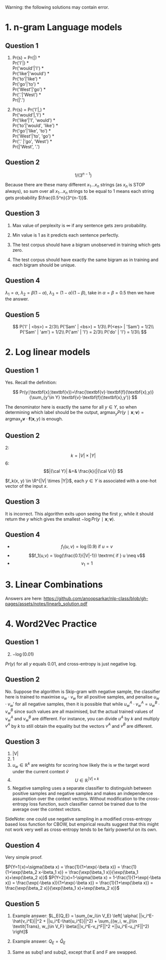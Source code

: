 Warning: the following solutions may contain error.

# 1. n-gram Language models

## Question 1

1. >
    Pr(s) =   Pr(<bs>|<bs>) *   
              Pr('I'|<bs>) *   
              Pr('would'|'I') *   
              Pr('like'|'would') *   
              Pr('to'|'like') *   
              Pr('go'|'to') *   
              Pr('West'|'go') *   
              Pr('.'|'West') *   
              Pr(<es>|'.') 
2. >
    Pr(s) =   Pr('I'|<bs>,<bs>) *   
              Pr('would'|<bs>,'I') *   
              Pr('like'|'I', 'would') *   
              Pr('to'|'would', 'like') *   
              Pr('go'|'like', 'to') *   
              Pr('West'|'to', 'go') *   
              Pr('.' |'go', 'West') *   
              Pr(<es>|'West', '.')

## Question 2
$$
1/(3^{n-1})
$$

Because there are these many different $x_1 ... x_n$ strings (as $x_n$ is STOP always), so sum over all $x_1 ... x_n$ strings to be equal to $1$ means each string gets probability $\frac{0.5^n}{3^{n-1}}$.

## Question 3
1. Max value of perplexity is $\infty$ if any sentence gets zero probability.

2. Min value is 1 as it predicts each sentence perfectly.

3. The test corpus should have a bigram unobserved in training which gets zero.

4. The test corpus should have exactly the same bigram as in training and each bigram should be unique.

## Question 4

$\lambda_1 = \alpha$, $\lambda_2 = \beta(1 - \alpha)$, $\lambda_3 = (1-\alpha)(1-\beta)$, take in $\alpha=\beta=0.5$ then we have the answer.

## Question 5

$$
P('I' | <bs>) = 2/3\\
P('Sam' | <bs>) = 1/3\\
P(<es> | 'Sam') = 1/2\\
P('Sam' | 'am') = 1/2\\
P('am' | 'I') = 2/3\\
P('do' | 'I') = 1/3\\
$$

# 2. Log linear models

## Question 1
Yes. Recall the definition:

$$
Pr(y∣\textbf{x};\textbf{v})=\frac{\textbf{v}⋅\textbf{f}(\textbf{x},y)}{\sum_{y'\in Y} \textbf{v}⋅\textbf{f}(\textbf{x},y')}
$$

The denominator here is exactly the same for all $y \in Y$, so when determining which label should be the output, $\textrm{argmax}_y Pr(y∣\textbf{x};\textbf{v}) = \textrm{argmax}_y \textbf{v}⋅\textbf{f}(\textbf{x},y)$ is enough.

## Question 2

2: $$k = |V| \times |Y|$$
6: $$|{\cal Y}| &=& \frac{k}{|{\cal V}|} $$

$f_k(x, y) \in \R^{|V| \times |Y|}$, each $y \in Y$ is associated with a one-hot vector of the input $x$.

## Question 3

It is incorrect. This algorithm exits upon seeing the first $y$, while it should return the $y$ which gives the smallest $−\log Pr(y∣\textbf{x};\textbf{v})$.

## Question 4

* $$f_1(u,v) = \log(0.9) \textrm{ if } u=v$$
* $$f_1(u,v) = \log(\frac{0.1}{|V|-1}) \textrm{ if } u \neq v$$
* $$v_1 = 1$$

# 3. Linear Combinations

Answers are here: https://github.com/anoopsarkar/nlp-class/blob/gh-pages/assets/notes/linearb_solution.pdf

# 4. Word2Vec Practice

## Question 1

2. $-\log(0.01)$

$Pr(y)$ for all $y$ equals 0.01, and cross-entropy is just negative log.

## Question 2
No. Suppose the algorithm is Skip-gram with negative sample, the classifier here is trained to maximise $u_w \cdot v_w$ for all positive samples, and penalise $u_w \cdot v_w'$ for all negative samples, then it is possible that while $u^A_w⋅v^A_w=u^B_w⋅v^B_w$ since such values are all maximised, but the actual trained values of $v_w^A$ and $v_w^B$ are different. For instance, you can divide $u^A$ by $k$ and multiply $v^A$ by $k$ to still obtain the equality but the vectors $v^A$ and $v^B$ are different. 

## Question 3
1. |V|
2. 1
3. $u_w \in \mathbb{R}^k$ are weights for scoring how likely the is $w$ the target word under the current context $\hat{v}$ 
4. $$U \in \mathbb{R}^{|V| \times k}$$
5. Negative sampling uses a separate classifier to distinguish between positive samples and negative samples and makes an independence assumption over the context vectors. Without modification to the cross-entropy loss function, such classifier cannot be trained due to the average over the context vectors.

SideNote: one could use negative sampling in a modified cross-entropy based loss function for CBOW, but empirical results suggest that this might not work very well as cross-entropy tends to be fairly powerful on its own.

## Question 4

Very simple proof.

$P(Y=1∣x)=\sigma(\beta x)  = \frac{1}{1+\exp(-\beta x)} = \frac{1}{1+\exp(\beta_2 x-\beta_1 x)} = \frac{\exp(\beta_1 x)}{\exp(\beta_1 x)+\exp(\beta_2 x)}$
$P(Y=2∣x)=1-\sigma(\beta x)  = 1-\frac{1}{1+\exp(-\beta x)} = \frac{\exp(-\beta x)}{1+\exp(-\beta x)} = \frac{1}{1+\exp(\beta x)} = \frac{\exp(\beta_2 x)}{\exp(\beta_1 x)+\exp(\beta_2 x)}$

## Question 5

1. Example answer:
$L_E(Q_E) = \sum_{w_i\in V_E} \left[ \alpha( ||v_i^E-\hat{v_i^E}||^2 + ||u_i^E-\hat{u_i^E}||^2) + \sum_{(w_i, w_j)\in \textit{Trans}, w_j\in V_F} \beta(||v_i^E-v_j^F||^2  +||u_i^E-u_j^F||^2) \right]$

2. Example answer:
$Q_E = \hat{Q}_E$

3. Same as subq1 and subq2, except that E and F are swapped.
